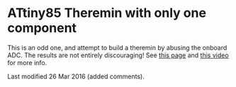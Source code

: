 # ATtiny85 Theremin with only one component
This is an odd one, and attempt to build a theremin by abusing the onboard ADC. The results are not entirely discouraging! See [this page](https://mitxela.com/projects/a_tiny_theremin) and [this video](https://www.youtube.com/watch?v=V4qf5L1Ww-A) for more info. 

Last modified 26 Mar 2016 (added comments). 

